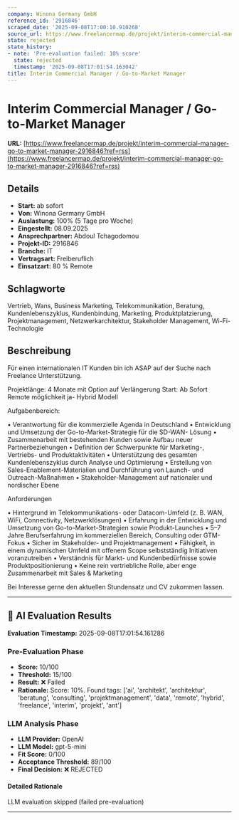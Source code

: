 ```yaml
---
company: Winona Germany GmbH
reference_id: '2916846'
scraped_date: '2025-09-08T17:00:10.910268'
source_url: https://www.freelancermap.de/projekt/interim-commercial-manager-go-to-market-manager-2916846?ref=rss
state: rejected
state_history:
- note: 'Pre-evaluation failed: 10% score'
  state: rejected
  timestamp: '2025-09-08T17:01:54.163042'
title: Interim Commercial Manager / Go-to-Market Manager
---
```



# Interim Commercial Manager / Go-to-Market Manager
**URL:** [https://www.freelancermap.de/projekt/interim-commercial-manager-go-to-market-manager-2916846?ref=rss](https://www.freelancermap.de/projekt/interim-commercial-manager-go-to-market-manager-2916846?ref=rss)
## Details
- **Start:** ab sofort
- **Von:** Winona Germany GmbH
- **Auslastung:** 100% (5 Tage pro Woche)
- **Eingestellt:** 08.09.2025
- **Ansprechpartner:** Abdoul Tchagodomou
- **Projekt-ID:** 2916846
- **Branche:** IT
- **Vertragsart:** Freiberuflich
- **Einsatzart:** 80
                                                % Remote

## Schlagworte
Vertrieb, Wans, Business Marketing, Telekommunikation, Beratung, Kundenlebenszyklus, Kundenbindung, Marketing, Produktplatzierung, Projektmanagement, Netzwerkarchitektur, Stakeholder Management, Wi-Fi-Technologie

## Beschreibung
Für einen internationalen IT Kunden bin ich ASAP auf der Suche nach Freelance Unterstützung.

Projektlänge: 4 Monate mit Option auf Verlängerung
Start: Ab Sofort
Remote möglichkeit ja- Hybrid Modell

Aufgabenbereich:

• Verantwortung für die kommerzielle Agenda in Deutschland
• Entwicklung und Umsetzung der Go-to-Market-Strategie für die SD-WAN- Lösung
• Zusammenarbeit mit bestehenden Kunden sowie Aufbau neuer Partnerbeziehungen
• Definition der Schwerpunkte für Marketing-, Vertriebs- und Produktaktivitäten
• Unterstützung des gesamten Kundenlebenszyklus durch Analyse und Optimierung
• Erstellung von Sales-Enablement-Materialien und Durchführung von Launch- und Outreach-Maßnahmen
• Stakeholder-Management auf nationaler und nordischer Ebene

Anforderungen

• Hintergrund im Telekommunikations- oder Datacom-Umfeld (z. B. WAN, WiFi, Connectivity, Netzwerklösungen)
• Erfahrung in der Entwicklung und Umsetzung von Go-to-Market-Strategien sowie Produkt-Launches
• 5–7 Jahre Berufserfahrung im kommerziellen Bereich, Consulting oder GTM-Fokus
• Sicher im Stakeholder- und Projektmanagement
• Fähigkeit, in einem dynamischen Umfeld mit offenem Scope selbstständig Initiativen voranzutreiben
• Verständnis für Markt- und Kundenbedürfnisse sowie Produktpositionierung
• Keine rein vertriebliche Rolle, aber enge Zusammenarbeit mit Sales & Marketing

Bei Interesse gerne den aktuellen Stundensatz und CV zukommen lassen.

---

## 🤖 AI Evaluation Results

**Evaluation Timestamp:** 2025-09-08T17:01:54.161286

### Pre-Evaluation Phase
- **Score:** 10/100
- **Threshold:** 15/100
- **Result:** ❌ Failed
- **Rationale:** Score: 10%. Found tags: ['ai', 'architekt', 'architektur', 'beratung', 'consulting', 'projektmanagement', 'data', 'remote', 'hybrid', 'freelance', 'interim', 'projekt', 'ant']

### LLM Analysis Phase
- **LLM Provider:** OpenAI
- **LLM Model:** gpt-5-mini
- **Fit Score:** 0/100
- **Acceptance Threshold:** 89/100
- **Final Decision:** ❌ REJECTED

#### Detailed Rationale
LLM evaluation skipped (failed pre-evaluation)

---
